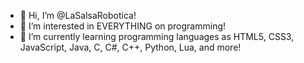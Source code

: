 - 👋 Hi, I’m @LaSalsaRobotica!
- 👀 I’m interested in EVERYTHING on programming!
- 🌱 I’m currently learning programming languages as HTML5, CSS3, JavaScript, Java, C, C#, C++, Python, Lua, and more!

<!---
LaSalsaRobotica/LaSalsaRobotica is a ✨ special ✨ repository because its `README.md` (this file) appears on your GitHub profile.
You can click the Preview link to take a look at your changes.
--->
